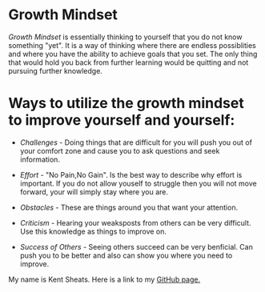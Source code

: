 # **Growth Mindset**

 *Growth Mindset* is essentially thinking to yourself that you do not know something "yet".  It is a way of thinking where there are endless possiblities and where you have the ability to achieve goals that you set.  The only thing that would hold you back from further learning would be quitting and not pursuing further knowledge. 

# **Ways to utilize the growth mindset to improve yourself and yourself:**

* _Challenges_ -  Doing things that are difficult for you will push you out of your comfort zone and cause you to ask questions and seek information.  

* _Effort_ - "No Pain,No Gain". Is the best way to describe why effort is important.  If you do not allow youself to struggle then you will not move forward, your will simply stay where you are.

* _Obstacles_ - These are things around you that want your attention. 

* _Criticism_ - Hearing your weaksposts from others can be very difficult.  Use this knowledge as things to improve on.

* _Success of Others_ -  Seeing others succeed can be very benficial.  Can push you to be better and also can show you where you need to improve.

My name is Kent Sheats.  Here is a link to my [GitHub page.](https://github.com/KentFletcher)
